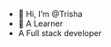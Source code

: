 - 👋 Hi, I’m @Trisha
- 👀 A Learner
- A Full stack developer
<!---
trisha-rani/trisha-rani is a ✨ special ✨ repository because its `README.md` (this file) appears on your GitHub profile.
You can click the Preview link to take a look at your changes.
--->
